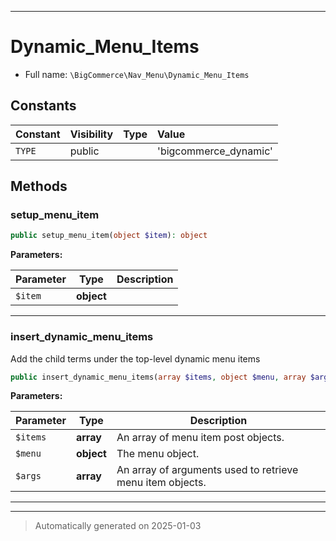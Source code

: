 ***

# Dynamic_Menu_Items





* Full name: `\BigCommerce\Nav_Menu\Dynamic_Menu_Items`


## Constants

| Constant | Visibility | Type | Value |
|:---------|:-----------|:-----|:------|
|`TYPE`|public| |&#039;bigcommerce_dynamic&#039;|


## Methods


### setup_menu_item



```php
public setup_menu_item(object $item): object
```








**Parameters:**

| Parameter | Type | Description |
|-----------|------|-------------|
| `$item` | **object** |  |





***

### insert_dynamic_menu_items

Add the child terms under the top-level dynamic menu items

```php
public insert_dynamic_menu_items(array $items, object $menu, array $args): array
```








**Parameters:**

| Parameter | Type | Description |
|-----------|------|-------------|
| `$items` | **array** | An array of menu item post objects. |
| `$menu` | **object** | The menu object. |
| `$args` | **array** | An array of arguments used to retrieve menu item objects. |





***


***
> Automatically generated on 2025-01-03
